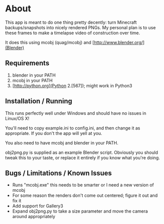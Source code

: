 About
=====

This app is meant to do one thing pretty decently: turn Minecraft
backups/snapshots into nicely rendered PNGs. My personal plan is to use these
frames to make a timelapse video of construction over time.

It does this using mcobj (quag/mcobj) and [http://www.blender.org/](Blender)

Requirements
------------
1. blender in your PATH
2. mcobj in your PATH
3. [http://python.org](Python 2.[567]); might work in Python3

Installation / Running
----------------------
This runs perfectly well under Windows and should have no issues in Linux/OS X!

You'll need to copy example.ini to config.ini, and then change it as appropriate.
If you don't the app will yell at you.

You also need to have mcobj and blender in your PATH.

obj2png.py is supplied as an example Blender script. Obviously you should tweak
this to your taste, or replace it entirely if you know what you're doing.

Bugs / Limitations / Known Issues
---------------------------------
* Runs "mcobj.exe" this needs to be smarter or I need a new version of mcobj
* For some reason the renders don't come out centered; figure it out and fix it
* Add support for Gallery3
* Expand obj2png.py to take a size parameter and move the camera around appropriately
